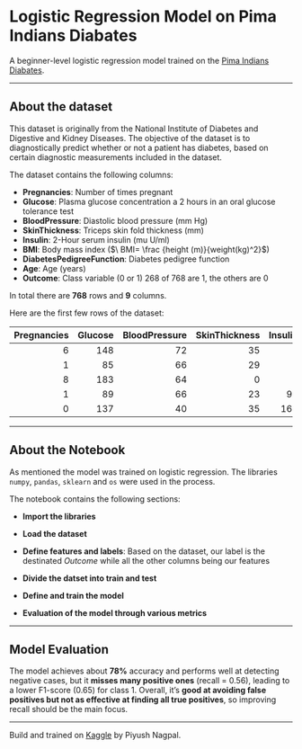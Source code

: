 # Logistic Regression Model on Pima Indians Diabates

A beginner-level logistic regression model trained on the [Pima Indians Diabates](https://www.kaggle.com/datasets/uciml/pima-indians-diabetes-database).

---

## About the dataset

This dataset is originally from the National Institute of Diabetes and Digestive and Kidney Diseases. The objective of the dataset is to diagnostically predict whether or not a patient has diabetes, based on certain diagnostic measurements included in the dataset.

The dataset contains the following columns:

- **Pregnancies**: Number of times pregnant
- **Glucose**: Plasma glucose concentration a 2 hours in an oral glucose tolerance test
- **BloodPressure**: Diastolic blood pressure (mm Hg)
- **SkinThickness**: Triceps skin fold thickness (mm)
- **Insulin**: 2-Hour serum insulin (mu U/ml)
- **BMI**: Body mass index ($\ BMI= \frac {height (m)}{weight(kg)^2}​$)
- **DiabetesPedigreeFunction**: Diabetes pedigree function
- **Age**: Age (years)
- **Outcome**: Class variable (0 or 1) 268 of 768 are 1, the others are 0

In total there are **768** rows and **9** columns.

Here are the first few rows of the dataset:

| Pregnancies | Glucose | BloodPressure | SkinThickness | Insulin | BMI  | DiabetesPedigreeFunction | Age | Outcome |
|------------:|--------:|--------------:|--------------:|--------:|-----:|-------------------------:|----:|--------:|
| 6           | 148     | 72            | 35            | 0       | 33.6 | 0.627                   | 50  | 1       |
| 1           | 85      | 66            | 29            | 0       | 26.6 | 0.351                   | 31  | 0       |
| 8           | 183     | 64            | 0             | 0       | 23.3 | 0.672                   | 32  | 1       |
| 1           | 89      | 66            | 23            | 94      | 28.1 | 0.167                   | 21  | 0       |
| 0           | 137     | 40            | 35            | 168     | 43.1 | 2.288                   | 33  | 1       |

---

## About the Notebook

As mentioned the model was trained on logistic regression. The libraries `numpy`, `pandas`, `sklearn` and `os` were used in the process.

The notebook contains the following sections:

- **Import the libraries**
  
- **Load the dataset**

- **Define features and labels**: Based on the dataset, our label is the destinated *Outcome* while all the other columns being our features
  
- **Divide the datset into train and test**
  
- **Define and train the model**
  
- **Evaluation of the model through various metrics**

---

## Model Evaluation

The model achieves about **78%** accuracy and performs well at detecting negative cases, but it **misses many positive ones** (recall = 0.56), leading to a lower F1-score (0.65) for class 1. Overall, it’s **good at avoiding false positives but not as effective at finding all true positives**, so improving recall should be the main focus.

---

Build and trained on [Kaggle](https://www.kaggle.com) by Piyush Nagpal.
